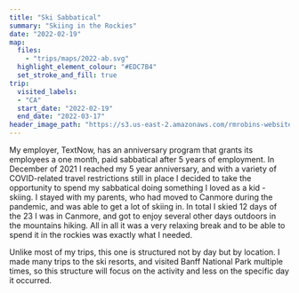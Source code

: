 ```yaml
---
title: "Ski Sabbatical"
summary: "Skiing in the Rockies"
date: "2022-02-19"
map:
  files:
    - "trips/maps/2022-ab.svg"
  highlight_element_colour: "#EDC7B4"
  set_stroke_and_fill: true
trip:
  visited_labels:
  - "CA"
  start_date: "2022-02-19"
  end_date: "2022-03-17"
header_image_path: "https://s3.us-east-2.amazonaws.com/rmrobins-website-photos/2021-09-northern-ontario/DSC_0911.jpg"
---
```


My employer, TextNow, has an anniversary program that grants its employees a one month, paid sabbatical after 5 years of employment. In December of 2021 I reached my 5 year anniversary, and with a variety of COVID-related travel restrictions still in place I decided to take the opportunity to spend my sabbatical doing something I loved as a kid - skiing. I stayed with my parents, who had moved to Canmore during the pandemic, and was able to get a lot of skiing in. In total I skied 12 days of the 23 I was in Canmore, and got to enjoy several other days outdoors in the mountains hiking. All in all it was a very relaxing break and to be able to spend it in the rockies was exactly what I needed.

Unlike most of my trips, this one is structured not by day but by location. I made many trips to the ski resorts, and visited Banff National Park multiple times, so this structure will focus on the activity and less on the specific day it occurred.
